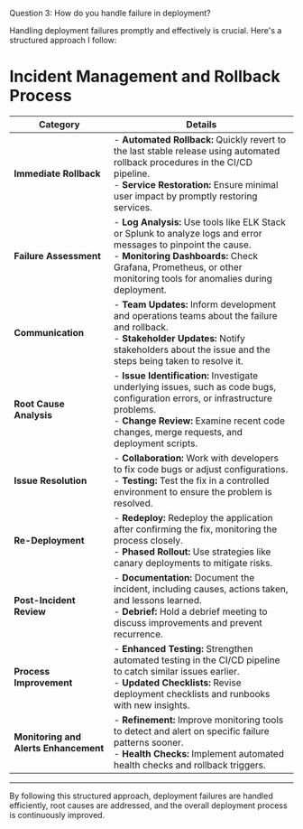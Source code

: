 Question 3: How do you handle failure in deployment?



Handling deployment failures promptly and effectively is crucial. Here's a structured approach I follow:

# Incident Management and Rollback Process

| **Category**                        | **Details**                                                                                                                                                   |
|-------------------------------------|---------------------------------------------------------------------------------------------------------------------------------------------------------------|
| **Immediate Rollback**              | - **Automated Rollback:** Quickly revert to the last stable release using automated rollback procedures in the CI/CD pipeline. <br> - **Service Restoration:** Ensure minimal user impact by promptly restoring services. |
| **Failure Assessment**              | - **Log Analysis:** Use tools like ELK Stack or Splunk to analyze logs and error messages to pinpoint the cause. <br> - **Monitoring Dashboards:** Check Grafana, Prometheus, or other monitoring tools for anomalies during deployment. |
| **Communication**                   | - **Team Updates:** Inform development and operations teams about the failure and rollback. <br> - **Stakeholder Updates:** Notify stakeholders about the issue and the steps being taken to resolve it. |
| **Root Cause Analysis**             | - **Issue Identification:** Investigate underlying issues, such as code bugs, configuration errors, or infrastructure problems. <br> - **Change Review:** Examine recent code changes, merge requests, and deployment scripts. |
| **Issue Resolution**                | - **Collaboration:** Work with developers to fix code bugs or adjust configurations. <br> - **Testing:** Test the fix in a controlled environment to ensure the problem is resolved. |
| **Re-Deployment**                   | - **Redeploy:** Redeploy the application after confirming the fix, monitoring the process closely. <br> - **Phased Rollout:** Use strategies like canary deployments to mitigate risks. |
| **Post-Incident Review**            | - **Documentation:** Document the incident, including causes, actions taken, and lessons learned. <br> - **Debrief:** Hold a debrief meeting to discuss improvements and prevent recurrence. |
| **Process Improvement**             | - **Enhanced Testing:** Strengthen automated testing in the CI/CD pipeline to catch similar issues earlier. <br> - **Updated Checklists:** Revise deployment checklists and runbooks with new insights. |
| **Monitoring and Alerts Enhancement** | - **Refinement:** Improve monitoring tools to detect and alert on specific failure patterns sooner. <br> - **Health Checks:** Implement automated health checks and rollback triggers. |

---

By following this structured approach, deployment failures are handled efficiently, root causes are addressed, and the overall deployment process is continuously improved.
